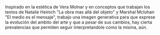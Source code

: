 Inspirado en la estética de Vera Molnar y en conceptos que trabajan los textos de Natalie Heinich "La obra mas allá del objeto" y Marshal Mcluhan "El medio es el mensaje", trabajo una imagen generativa para que exprese la evolución del ambito del arte y que a pesar de sus cambios, hay cierta prevalencias que permiten seguir interpretandole como la misma, aún.
